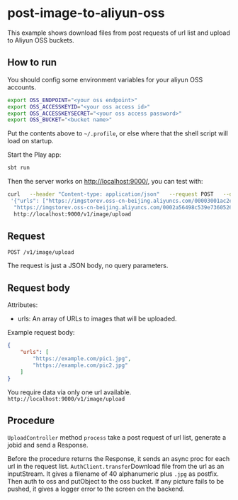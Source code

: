 # post-image-to-aliyun-oss


This example shows download files from post requests of url list and upload to Aliyun OSS buckets. 

## How to run

You should config some environment variables for your aliyun OSS accounts. 

```bash
export OSS_ENDPOINT="<your oss endpoint>"
export OSS_ACCESSKEYID="<your oss access id>"
export OSS_ACCESSKEYSECRET="<your oss access password>"
export OSS_BUCKET="<bucket name>"
```

Put the contents above to `~/.profile`, or else where that the shell script will load on startup.

Start the Play app:

```bash
sbt run
```

Then the server works on [http://localhost:9000/](http://localhost:9000/), you can test with:

```bash
curl   --header "Content-type: application/json"   --request POST   --data
 '{"urls": ["https://imgstorev.oss-cn-beijing.aliyuncs.com/00003001ac2eabe0db2039ed650048de1609b5de.jpg",
  "https://imgstorev.oss-cn-beijing.aliyuncs.com/0002a56498c539e7360526a615ffb3147603b7de.png"]}'   
  http://localhost:9000/v1/image/upload
```

## Request

    POST /v1/image/upload

The request is just a JSON body, no query parameters.

## Request body

Attributes:

- urls: An array of URLs to images that will be uploaded.

Example request body:

```json
{
    "urls": [
        "https://example.com/pic1.jpg",
        "https://example.com/pic2.jpg"
    ]
}
```

You require data via only one url available. `http://localhost:9000/v1/image/upload` 

## Procedure

 `UploadController` method `process` take a post request of url list,
 generate a jobid and send a Response. 
 
 Before the procedure returns the Response, it sends an async proc for each url in the request list.
 `AuthClient.transfer`Download file from the url as an inputStream.
  It gives a filename of 40 alphanumeric plus `.jpg` as postfix.
 Then auth to oss and putObject to the oss bucket.
If any picture fails to be pushed, it gives a logger error to the screen on the backend.
 
 